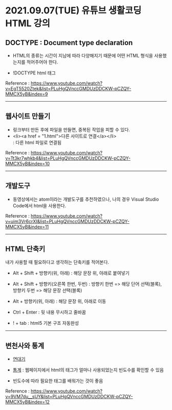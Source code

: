 # 2021.09.07(TUE) 유튜브 생활코딩 HTML 강의
## DOCTYPE : Document type declaration

- HTML의 종류는 시간이 지남에 따라 다양해지기 때문에 어떤 HTML 형식을 사용했는지를 적어주어야 한다.

- !DOCTYPE html 태그

Reference : https://www.youtube.com/watch?v=EgT5520Ztek&list=PLuHgQVnccGMDUzDDCKW-pCZQY-MMCX5yB&index=9
<br>

---
## 웹사이트 만들기

- 링크부터 만든 후에 파일을 만들면, 중복된 작업을 피할 수 있다.
- \<li>\<a href = "1.html">다른 사이트로 연결\</a>\</li>  
: 다른 html 파일로 연결됨
 
Reference : https://www.youtube.com/watch?v=Tt3kr7whkb4&list=PLuHgQVnccGMDUzDDCKW-pCZQY-MMCX5yB&index=10
<br>

---
## 개발도구
- 동영상에서는 atom이라는 개발도구를 추천하였으나, 나의 경우 Visual Studio Code에서 html을 사용한다.

Reference : https://www.youtube.com/watch?v=uim3Vr6crXI&list=PLuHgQVnccGMDUzDDCKW-pCZQY-MMCX5yB&index=11
<br>

---
## HTML 단축키
내가 사용할 때 필요하다고 생각하는 단축키를 적어본다.
- Alt + Shift + 방향키(위, 아래) : 해당 문장 위, 아래로 붙여넣기

- Alt + Shift + 방향키(오른쪽 한번, 두번) : 방향키 한번 => 해당 단어 선택(블록), 방향키 두번 => 해당 문장 선택(블록)

- Alt + 방향키(위, 아래) : 해당 문장 위, 아래로 이동

- Ctrl + Enter : 뒷 내용 무시하고 줄바꿈

- ! + tab : html5 기본 구조 자동완성  

---
## 변천사와 통계

- [연대기](http://www.martinrinehart.com/frontend-engineering/engineers/html/html-tag-history.html)

- [통계](https://www.advancedwebranking.com/html/) : 웹페이지에서 html의 태그가 얼마나 사용되었는지 빈도수를 확인할 수 있음

- 빈도수에 따라 필요한 태그를 배워가는 것이 좋음

Reference : https://www.youtube.com/watch?v=9VM7du__sUY&list=PLuHgQVnccGMDUzDDCKW-pCZQY-MMCX5yB&index=12